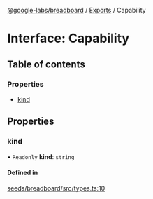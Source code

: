 [@google-labs/breadboard](../README.md) / [Exports](../modules.md) / Capability

# Interface: Capability

## Table of contents

### Properties

- [kind](Capability.md#kind)

## Properties

### kind

• `Readonly` **kind**: `string`

#### Defined in

[seeds/breadboard/src/types.ts:10](https://github.com/breadboard-ai/breadboard/blob/99919d5/seeds/breadboard/src/types.ts#L10)
